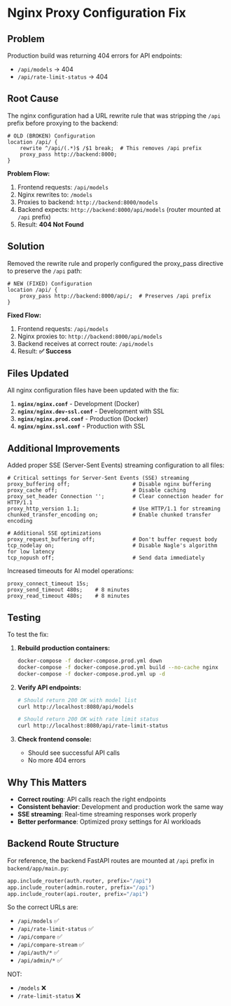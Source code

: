 # Nginx Proxy Configuration Fix

## Problem
Production build was returning 404 errors for API endpoints:
- `/api/models` → 404
- `/api/rate-limit-status` → 404

## Root Cause
The nginx configuration had a URL rewrite rule that was stripping the `/api` prefix before proxying to the backend:

```nginx
# OLD (BROKEN) Configuration
location /api/ {
    rewrite ^/api/(.*)$ /$1 break;  # This removes /api prefix
    proxy_pass http://backend:8000;
}
```

**Problem Flow:**
1. Frontend requests: `/api/models`
2. Nginx rewrites to: `/models`
3. Proxies to backend: `http://backend:8000/models`
4. Backend expects: `http://backend:8000/api/models` (router mounted at `/api` prefix)
5. Result: **404 Not Found**

## Solution
Removed the rewrite rule and properly configured the proxy_pass directive to preserve the `/api` path:

```nginx
# NEW (FIXED) Configuration
location /api/ {
    proxy_pass http://backend:8000/api/;  # Preserves /api prefix
}
```

**Fixed Flow:**
1. Frontend requests: `/api/models`
2. Nginx proxies to: `http://backend:8000/api/models`
3. Backend receives at correct route: `/api/models`
4. Result: **✅ Success**

## Files Updated

All nginx configuration files have been updated with the fix:

1. **`nginx/nginx.conf`** - Development (Docker)
2. **`nginx/nginx.dev-ssl.conf`** - Development with SSL
3. **`nginx/nginx.prod.conf`** - Production (Docker)
4. **`nginx/nginx.ssl.conf`** - Production with SSL

## Additional Improvements

Added proper SSE (Server-Sent Events) streaming configuration to all files:

```nginx
# Critical settings for Server-Sent Events (SSE) streaming
proxy_buffering off;                    # Disable nginx buffering
proxy_cache off;                        # Disable caching
proxy_set_header Connection '';         # Clear connection header for HTTP/1.1
proxy_http_version 1.1;                 # Use HTTP/1.1 for streaming
chunked_transfer_encoding on;           # Enable chunked transfer encoding

# Additional SSE optimizations
proxy_request_buffering off;            # Don't buffer request body
tcp_nodelay on;                         # Disable Nagle's algorithm for low latency
tcp_nopush off;                         # Send data immediately
```

Increased timeouts for AI model operations:
```nginx
proxy_connect_timeout 15s;
proxy_send_timeout 480s;    # 8 minutes
proxy_read_timeout 480s;    # 8 minutes
```

## Testing

To test the fix:

1. **Rebuild production containers:**
   ```bash
   docker-compose -f docker-compose.prod.yml down
   docker-compose -f docker-compose.prod.yml build --no-cache nginx
   docker-compose -f docker-compose.prod.yml up -d
   ```

2. **Verify API endpoints:**
   ```bash
   # Should return 200 OK with model list
   curl http://localhost:8080/api/models
   
   # Should return 200 OK with rate limit status
   curl http://localhost:8080/api/rate-limit-status
   ```

3. **Check frontend console:**
   - Should see successful API calls
   - No more 404 errors

## Why This Matters

- **Correct routing**: API calls reach the right endpoints
- **Consistent behavior**: Development and production work the same way
- **SSE streaming**: Real-time streaming responses work properly
- **Better performance**: Optimized proxy settings for AI workloads

## Backend Route Structure

For reference, the backend FastAPI routes are mounted at `/api` prefix in `backend/app/main.py`:

```python
app.include_router(auth.router, prefix="/api")
app.include_router(admin.router, prefix="/api")
app.include_router(api.router, prefix="/api")
```

So the correct URLs are:
- `/api/models` ✅
- `/api/rate-limit-status` ✅
- `/api/compare` ✅
- `/api/compare-stream` ✅
- `/api/auth/*` ✅
- `/api/admin/*` ✅

NOT:
- `/models` ❌
- `/rate-limit-status` ❌


